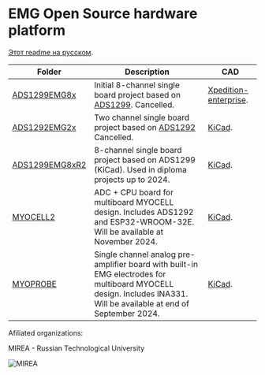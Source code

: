 # EMG Open Source hardware platform

[Этот readme на русском](./readme-ru.md).

|  Folder                                                                                         | Description                                                      | CAD |
| ----------------------------------------------------------------------------------------------- |----------------------------------------------------------------- |-----------|
| [ADS1299EMG8x](https://github.com/RF-Lab/emg_platform/tree/master/hw_platform/ADS1299EMG8x)     | Initial 8-channel single board project based on [ADS1299](https://www.ti.com/lit/ds/symlink/ads1299.pdf). Cancelled.| [Xpedition-enterprise](https://eda.sw.siemens.com/en-US/pcb/xpedition-enterprise/). |
| [ADS1292EMG2x](https://github.com/RF-Lab/emg_platform/tree/master/hw_platform/ADS1292EMG2x)     | Two channel single board project based on [ADS1292](https://www.ti.com/lit/ds/symlink/ads1292.pdf) Cancelled.| [KiCad](https://www.kicad.org/). |
| [ADS1299EMG8xR2](https://github.com/RF-Lab/emg_platform/tree/master/hw_platform/ADS1299EMG8xR2) | 8-channel single board project based on ADS1299 (KiCad). Used in diploma projects up to 2024.| [KiCad](https://www.kicad.org/). |
| [MYOCELL2](https://github.com/RF-Lab/emg_platform/tree/master/hw_platform/MYOCELL2) | ADC + CPU board for multiboard MYOCELL design. Includes ADS1292 and ESP32-WROOM-32E. Will be available at November 2024.| [KiCad](https://www.kicad.org/). |
| [MYOPROBE](https://github.com/RF-Lab/emg_platform/tree/master/hw_platform/MYOPROBE) | Single channel analog pre-amplifier board with built-in EMG electrodes for multiboard MYOCELL design. Includes INA331. Will be available at end of September 2024.| [KiCad](https://www.kicad.org/). |

Afiliated organizations:

MIREA - Russian Technological University

![MIREA](https://i.ibb.co/DYv06Vw/KBSP-colour.png)

